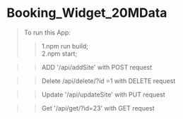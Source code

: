 # Booking_Widget_20MData

>To run this App:
>>1.npm run build;   
>>2.npm start;

>>ADD
>>'/api/addSite' with POST request

>>Delete
>>/api/delete/?id =1 with DELETE request

>>Update
>>'/api/updateSite' with PUT request

>>Get
>>'/api/get/?id=23' with GET request

